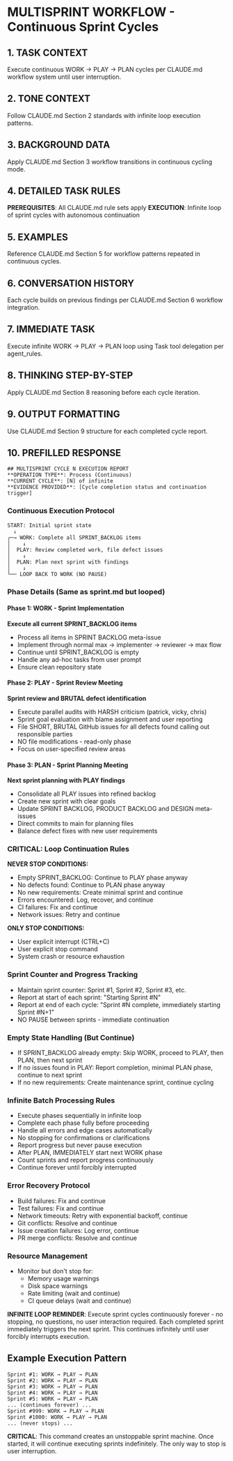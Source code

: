 # MULTISPRINT WORKFLOW - Continuous Sprint Cycles

## 1. TASK CONTEXT
Execute continuous WORK → PLAY → PLAN cycles per CLAUDE.md workflow system until user interruption.

## 2. TONE CONTEXT
Follow CLAUDE.md Section 2 standards with infinite loop execution patterns.

## 3. BACKGROUND DATA  
Apply CLAUDE.md Section 3 workflow transitions in continuous cycling mode.

## 4. DETAILED TASK RULES
**PREREQUISITES**: All CLAUDE.md rule sets apply
**EXECUTION**: Infinite loop of sprint cycles with autonomous continuation

## 5. EXAMPLES
Reference CLAUDE.md Section 5 for workflow patterns repeated in continuous cycles.

## 6. CONVERSATION HISTORY
Each cycle builds on previous findings per CLAUDE.md Section 6 workflow integration.

## 7. IMMEDIATE TASK
Execute infinite WORK → PLAY → PLAN loop using Task tool delegation per agent_rules.

## 8. THINKING STEP-BY-STEP
Apply CLAUDE.md Section 8 reasoning before each cycle iteration.

## 9. OUTPUT FORMATTING  
Use CLAUDE.md Section 9 structure for each completed cycle report.

## 10. PREFILLED RESPONSE
```
## MULTISPRINT CYCLE N EXECUTION REPORT
**OPERATION TYPE**: Process (Continuous)
**CURRENT CYCLE**: [N] of infinite
**EVIDENCE PROVIDED**: [Cycle completion status and continuation trigger]
```

### Continuous Execution Protocol

```
START: Initial sprint state
  ↓
┌─→ WORK: Complete all SPRINT_BACKLOG items
│    ↓
│  PLAY: Review completed work, file defect issues
│    ↓
│  PLAN: Plan next sprint with findings
│    ↓
└── LOOP BACK TO WORK (NO PAUSE)
```

### Phase Details (Same as sprint.md but looped)

#### Phase 1: WORK - Sprint Implementation
**Execute all current SPRINT_BACKLOG items**
- Process all items in SPRINT BACKLOG meta-issue
- Implement through normal max → implementer → reviewer → max flow
- Continue until SPRINT_BACKLOG is empty
- Handle any ad-hoc tasks from user prompt
- Ensure clean repository state

#### Phase 2: PLAY - Sprint Review Meeting
**Sprint review and BRUTAL defect identification**
- Execute parallel audits with HARSH criticism (patrick, vicky, chris)
- Sprint goal evaluation with blame assignment and user reporting
- File SHORT, BRUTAL GitHub issues for all defects found calling out responsible parties
- NO file modifications - read-only phase
- Focus on user-specified review areas

#### Phase 3: PLAN - Sprint Planning Meeting
**Next sprint planning with PLAY findings**
- Consolidate all PLAY issues into refined backlog
- Create new sprint with clear goals
- Update SPRINT BACKLOG, PRODUCT BACKLOG and DESIGN meta-issues
- Direct commits to main for planning files
- Balance defect fixes with new user requirements

### CRITICAL: Loop Continuation Rules

**NEVER STOP CONDITIONS:**
- Empty SPRINT_BACKLOG: Continue to PLAY phase anyway
- No defects found: Continue to PLAN phase anyway
- No new requirements: Create minimal sprint and continue
- Errors encountered: Log, recover, and continue
- CI failures: Fix and continue
- Network issues: Retry and continue

**ONLY STOP CONDITIONS:**
- User explicit interrupt (CTRL+C)
- User explicit stop command
- System crash or resource exhaustion

### Sprint Counter and Progress Tracking

- Maintain sprint counter: Sprint #1, Sprint #2, Sprint #3, etc.
- Report at start of each sprint: "Starting Sprint #N"
- Report at end of each cycle: "Sprint #N complete, immediately starting Sprint #N+1"
- NO PAUSE between sprints - immediate continuation

### Empty State Handling (But Continue)

- If SPRINT_BACKLOG already empty: Skip WORK, proceed to PLAY, then PLAN, then next sprint
- If no issues found in PLAY: Report completion, minimal PLAN phase, continue to next sprint
- If no new requirements: Create maintenance sprint, continue cycling

### Infinite Batch Processing Rules

- Execute phases sequentially in infinite loop
- Complete each phase fully before proceeding
- Handle all errors and edge cases automatically
- No stopping for confirmations or clarifications
- Report progress but never pause execution
- After PLAN, IMMEDIATELY start next WORK phase
- Count sprints and report progress continuously
- Continue forever until forcibly interrupted

### Error Recovery Protocol

- Build failures: Fix and continue
- Test failures: Fix and continue
- Network timeouts: Retry with exponential backoff, continue
- Git conflicts: Resolve and continue
- Issue creation failures: Log error, continue
- PR merge conflicts: Resolve and continue

### Resource Management

- Monitor but don't stop for:
  - Memory usage warnings
  - Disk space warnings
  - Rate limiting (wait and continue)
  - CI queue delays (wait and continue)

**INFINITE LOOP REMINDER**: Execute sprint cycles continuously forever - no stopping, no questions, no user interaction required. Each completed sprint immediately triggers the next sprint. This continues infinitely until user forcibly interrupts execution.

## Example Execution Pattern

```
Sprint #1: WORK → PLAY → PLAN
Sprint #2: WORK → PLAY → PLAN  
Sprint #3: WORK → PLAY → PLAN
Sprint #4: WORK → PLAY → PLAN
Sprint #5: WORK → PLAY → PLAN
... (continues forever) ...
Sprint #999: WORK → PLAY → PLAN
Sprint #1000: WORK → PLAY → PLAN
... (never stops) ...
```

**CRITICAL**: This command creates an unstoppable sprint machine. Once started, it will continue executing sprints indefinitely. The only way to stop is user interruption.